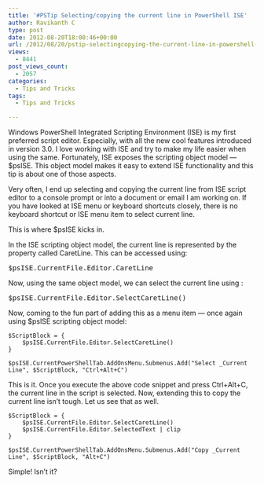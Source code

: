```yaml
---
title: '#PSTip Selecting/copying the current line in PowerShell ISE'
author: Ravikanth C
type: post
date: 2012-08-20T18:00:46+00:00
url: /2012/08/20/pstip-selectingcopying-the-current-line-in-powershell-ise/
views:
  - 8441
post_views_count:
  - 2057
categories:
  - Tips and Tricks
tags:
  - Tips and Tricks

---
```

Windows PowerShell Integrated Scripting Environment (ISE) is my first preferred script editor. Especially, with all the new cool features introduced in version 3.0. I love working with ISE and try to make my life easier when using the same. Fortunately, ISE exposes the scripting object model &#8212; $psISE. This object model makes it easy to extend ISE functionality and this tip is about one of those aspects.

Very often, I end up selecting and copying the current line from ISE script editor to a console prompt or into a document or email I am working on. If you have looked at ISE menu or keyboard shortcuts closely, there is no keyboard shortcut or ISE menu item to select current line.

This is where $psISE kicks in.

In the ISE scripting object model, the current line is represented by the property called CaretLine. This can be accessed using:

<pre class="brush: powershell; title: ; notranslate" title="">$psISE.CurrentFile.Editor.CaretLine
</pre>

Now, using the same object model, we can select the current line using :

<pre class="brush: powershell; title: ; notranslate" title="">$psISE.CurrentFile.Editor.SelectCaretLine()
</pre>

Now, coming to the fun part of adding this as a menu item &#8212; once again using $psISE scripting object model:

```
$ScriptBlock = {
	$psISE.CurrentFile.Editor.SelectCaretLine()
}

$psISE.CurrentPowerShellTab.AddOnsMenu.Submenus.Add("Select _Current Line", $ScriptBlock, "Ctrl+Alt+C")
```

This is it. Once you execute the above code snippet and press Ctrl+Alt+C, the current line in the script is selected. Now, extending this to copy the current line isn&#8217;t tough. Let us see that as well.

```
$ScriptBlock = {
	$psISE.CurrentFile.Editor.SelectCaretLine()
 	$psISE.CurrentFile.Editor.SelectedText | clip
}

$psISE.CurrentPowerShellTab.AddOnsMenu.Submenus.Add("Copy _Current Line", $ScriptBlock, "Alt+C")
```

Simple! Isn&#8217;t it?